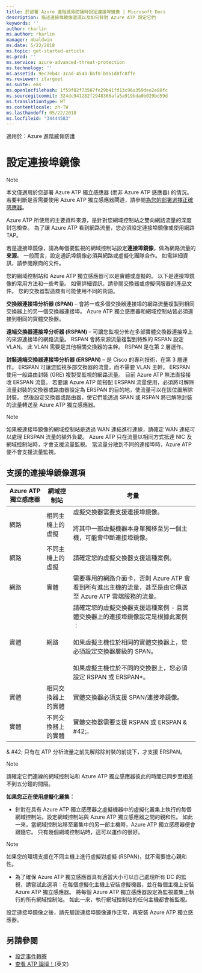 ```yaml
---
title: 於部署 Azure 進階威脅防護時設定連接埠鏡像 | Microsoft Docs
description: 描述連接埠鏡像選項以及如何針對 Azure ATP 設定它們
keywords: ''
author: rkarlin
ms.author: rkarlin
manager: mbaldwin
ms.date: 5/22/2018
ms.topic: get-started-article
ms.prod: ''
ms.service: azure-advanced-threat-protection
ms.technology: ''
ms.assetid: 9ec7eb4c-3cad-4543-bbf0-b951d8fc8ffe
ms.reviewer: itargoet
ms.suite: ems
ms.openlocfilehash: 1f59f02f73507fe29b41fd13c96a359dee2e88fc
ms.sourcegitcommit: 324dc941282f2948366afa5a919bda0b029bd59d
ms.translationtype: HT
ms.contentlocale: zh-TW
ms.lasthandoff: 05/22/2018
ms.locfileid: "34444583"
---
```

適用於：Azure 進階威脅防護



# <a name="configure-port-mirroring"></a>設定連接埠鏡像
> [!NOTE] 
> 本文僅適用於您部署 Azure ATP 獨立感應器 (而非 Azure ATP 感應器) 的情況。 若要判斷是否需要使用 Azure ATP 獨立感應器閘道，請參閱[為您的部署選擇正確感應器](atp-capacity-planning.md#choosing-the-right-sensor-type-for-your-deployment)。
 
Azure ATP 所使用的主要資料來源，是針對您網域控制站之雙向網路流量的深度封包檢查。 為了讓 Azure ATP 看到網路流量，您必須設定連接埠鏡像或使用網路 TAP。

若是連接埠鏡像，請為每個要監視的網域控制站設定**連接埠鏡像**，做為網路流量的**來源**。 一般而言，設定通訊埠鏡像必須與網路或虛擬化團隊合作。
如需詳細資訊，請參閱廠商的文件。

您的網域控制站和 Azure ATP 獨立感應器可以是實體或虛擬的。 以下是連接埠鏡像的常用方法和一些考量。 如需詳細資訊，請參閱交換器或虛擬伺服器的產品文件。 您的交換器製造商有可能使用不同的術語。

**交換器連接埠分析器 (SPAN)** – 會將一或多個交換器連接埠的網路流量複製到相同交換器上的另一個交換器連接埠。 Azure ATP 獨立感應器和網域控制站皆必須連接到相同的實體交換器。

**遠端交換器連接埠分析器 (RSPAN)**  – 可讓您監視分佈在多部實體交換器連接埠上的來源連接埠的網路流量。 RSPAN 會將來源流量複製到特殊的 RSPAN 設定 VLAN。 此 VLAN 需要是其他相關交換器的主幹。 RSPAN 是在第 2 層運作。

**封裝遠端交換器連接埠分析器 (ERSPAN)** – 是 Cisco 的專利技術，在第 3 層運作。 ERSPAN 可讓您監視多部交換器的流量，而不需要 VLAN 主幹。 ERSPAN 使用一般路由封裝 (GRE) 複製受監視的網路流量。 目前 Azure ATP 無法直接接收 ERSPAN 流量。 若要讓 Azure ATP 能搭配 ERSPAN 流量使用，必須將可解除流量封裝的交換器或路由器設定為 ERSPAN 的目的地，使流量可以在該位置解除封裝。 然後設定交換器或路由器，使它們能透過 SPAN 或 RSPAN 將已解除封裝的流量轉送至 Azure ATP 獨立感應器。

> [!NOTE]
> 如果被連接埠鏡像的網域控制站是透過 WAN 連結進行連線，請確定 WAN 連結可以處理 ERSPAN 流量的額外負載。
> Azure ATP 只在流量以相同方式抵達 NIC 及網域控制站時，才會支援流量監視。 當流量分散到不同的連接埠時，Azure ATP 便不會支援流量監視。

## <a name="supported-port-mirroring-options"></a>支援的連接埠鏡像選項

|Azure ATP 獨立感應器|網域控制站|考量|
|---------------|---------------------|------------------|
|網路|相同主機上的虛擬|虛擬交換器需要支援連接埠鏡像。<br /><br />將其中一部虛擬機器本身單獨移至另一個主機，可能會中斷連接埠鏡像。|
|網路|不同主機上的虛擬|請確定您的虛擬交換器支援這種案例。|
|網路|實體|需要專用的網路介面卡，否則 Azure ATP 會看到所有進出主機的流量，甚至是由它傳送至 Azure ATP 雲端服務的流量。|
|實體|網路|請確定您的虛擬交換器支援這種案例 - 且實體交換器上的連接埠鏡像設定是根據此案例︰<br /><br />如果虛擬主機位於相同的實體交換器上，您必須設定交換器層級的 SPAN。<br /><br />如果虛擬主機位於不同的交換器上，您必須設定 RSPAN 或 ERSPAN&#42;。|
|實體|相同交換器上的實體|實體交換器必須支援 SPAN/連接埠鏡像。|
|實體|不同交換器上的實體|實體交換器需要支援 RSPAN 或 ERSPAN & #42;。|
& #42; 只有在 ATP 分析流量之前先解除除封裝的前提下，才支援 ERSPAN。

> [!NOTE]
> 請確定它們連線的網域控制站和 Azure ATP 獨立感應器彼此的時間已同步至相差不到五分鐘的間隔。

**如果您正在使用虛擬化叢集︰**

-   針對在具有 Azure ATP 獨立感應器之虛擬機器中的虛擬化叢集上執行的每個網域控制站，設定網域控制站與 Azure ATP 獨立感應器之間的親和性。 如此一來，當網域控制站移至叢集中的另一部主機時，Azure ATP 獨立感應器便會跟隨它。 只有幾個網域控制站時，這可以運作的很好。

 > [!NOTE]
 > 如果您的環境支援在不同主機上進行虛擬對虛擬 (RSPAN)，就不需要擔心親和性。
 
-   為了確保 Azure ATP 獨立感應器具有適當大小可以自己處理所有 DC 的監視，請嘗試此選項︰在每個虛擬化主機上安裝虛擬機器，並在每個主機上安裝 Azure ATP 獨立感應器。 將每個 Azure ATP 獨立感應器設定為監視叢集上執行的所有網域控制站。 如此一來，執行網域控制站的任何主機都會被監視。

設定連接埠鏡像之後，請先驗證連接埠鏡像運作正常，再安裝 Azure ATP 獨立感應器。

## <a name="see-also"></a>另請參閱
- [設定事件轉寄](configure-event-forwarding.md)
- [查看 ATP 論壇！](https://aka.ms/azureatpcommunity)\(英文\)